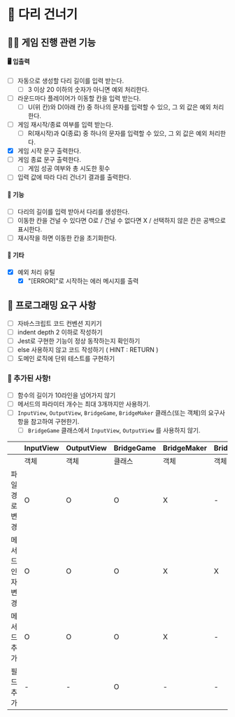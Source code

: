 # 🍗 다리 건너기

## 🦵🏻 게임 진행 관련 기능

#### 🖥️ 입출력

- [ ] 자동으로 생성할 다리 길이를 입력 받는다.
  - [ ] 3 이상 20 이하의 숫자가 아니면 예외 처리한다.
- [ ] 라운드마다 플레이어가 이동할 칸을 입력 받는다.
  - [ ] U(위 칸)와 D(아래 칸) 중 하나의 문자를 입력할 수 있으, 그 외 값은 예외 처리한다.
- [ ] 게임 재시작/종료 여부를 입력 받는다.
  - [ ] R(재시작)과 Q(종료) 중 하나의 문자를 입력할 수 있으, 그 외 값은 예외 처리한다.
- [x] 게임 시작 문구 출력한다.
- [ ] 게임 종료 문구 출력한다.
  - [ ] 게임 성공 여부와 총 시도한 횟수
- [ ] 입력 값에 따라 다리 건너기 결과를 출력한다.

#### 🍂 기능

- [ ] 다리의 길이를 입력 받아서 다리를 생성한다.
- [ ] 이동한 칸을 건널 수 있다면 O로 / 건널 수 없다면 X / 선택하지 않은 칸은 공백으로 표시한다.
- [ ] 재시작을 하면 이동한 칸을 초기화한다.

#### 🍰 기타

- [x] 예외 처리 유틸
  - [x] "[ERROR]"로 시작하는 에러 메시지를 출력

## 🦿 프로그래밍 요구 사항

- [ ] 자바스크립트 코드 컨벤션 지키기
- [ ] indent depth 2 이하로 작성하기
- [ ] Jest로 구현한 기능이 정상 동작하는지 확인하기
- [ ] else 사용하지 않고 코드 작성하기 ( HINT : RETURN )
- [ ] 도메인 로직에 단위 테스트를 구현하기

### 🤏 추가된 사항!

- [ ] 함수의 길이가 10라인을 넘어가지 않기
- [ ] 메서드의 파라미터 개수는 최대 3개까지만 사용하기.
- [ ] `InputView`, `OutputView`, `BridgeGame`, `BridgeMaker` 클래스(또는 객체)의 요구사항을 참고하여 구현한기.
  - [ ] `BridgeGame` 클래스에서 `InputView`, `OutputView` 를 사용하지 않기.

|                  | InputView | OutputView | BridgeGame | BridgeMaker | BridgeRandomNumberGenerator |
| :--------------- | --------- | ---------- | ---------- | ----------- | --------------------------- |
|                  | 객체      | 객체       | 클래스     | 객체        | 객체                        |
| 파일 경로 변경   | O         | O          | O          | X           | -                           |
| 메서드 인자 변경 | O         | O          | O          | X           | X                           |
| 메서드 추가      | O         | O          | O          | X           | -                           |
| 필드 추가        | -         | -          | O          | -           | -                           |
